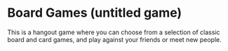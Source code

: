 # Board Games (untitled game)

This is a hangout game where you can choose from a selection of classic board and card games, and play against your friends or meet new people.
